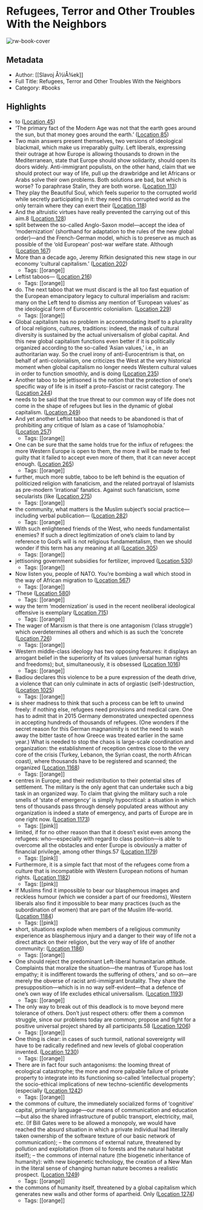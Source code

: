 # Refugees, Terror and Other Troubles With the Neighbors

![rw-book-cover](https://images-na.ssl-images-amazon.com/images/I/51zVu7WoydL._SL200_.jpg)

## Metadata
- Author: [[Slavoj Å½iÅ¾ek]]
- Full Title: Refugees, Terror and Other Troubles With the Neighbors
- Category: #books

## Highlights
- to ([Location 45](https://readwise.io/to_kindle?action=open&asin=B01LY4E3YY&location=45))
- ‘The primary fact of the Modern Age was not that the earth goes around the sun, but that money goes around the earth.’ ([Location 85](https://readwise.io/to_kindle?action=open&asin=B01LY4E3YY&location=85))
- Two main answers present themselves, two versions of ideological blackmail, which make us irreparably guilty. Left liberals, expressing their outrage at how Europe is allowing thousands to drown in the Mediterranean, state that Europe should show solidarity, should open its doors widely. Anti-immigrant populists, on the other hand, claim that we should protect our way of life, pull up the drawbridge and let Africans or Arabs solve their own problems. Both solutions are bad, but which is worse? To paraphrase Stalin, they are both worse. ([Location 113](https://readwise.io/to_kindle?action=open&asin=B01LY4E3YY&location=113))
- They play the Beautiful Soul, which feels superior to the corrupted world while secretly participating in it: they need this corrupted world as the only terrain where they can exert their ([Location 118](https://readwise.io/to_kindle?action=open&asin=B01LY4E3YY&location=118))
- And the altruistic virtues have really prevented the carrying out of this aim.8 ([Location 128](https://readwise.io/to_kindle?action=open&asin=B01LY4E3YY&location=128))
- split between the so-called Anglo-Saxon model—accept the idea of ‘modernization’ (shorthand for adaptation to the rules of the new global order)—and the French-German model, which is to preserve as much as possible of the ‘old European’ post-war welfare state. Although ([Location 167](https://readwise.io/to_kindle?action=open&asin=B01LY4E3YY&location=167))
- More than a decade ago, Jeremy Rifkin designated this new stage in our economy ‘cultural capitalism.’ ([Location 202](https://readwise.io/to_kindle?action=open&asin=B01LY4E3YY&location=202))
    - Tags: [[orange]] 
- Leftist taboos— ([Location 216](https://readwise.io/to_kindle?action=open&asin=B01LY4E3YY&location=216))
    - Tags: [[orange]] 
- do. The next taboo that we must discard is the all too fast equation of the European emancipatory legacy to cultural imperialism and racism: many on the Left tend to dismiss any mention of ‘European values’ as the ideological form of Eurocentric colonialism. ([Location 229](https://readwise.io/to_kindle?action=open&asin=B01LY4E3YY&location=229))
    - Tags: [[orange]] 
- Global capitalism has no problem in accommodating itself to a plurality of local religions, cultures, traditions: indeed, the mask of cultural diversity is sustained by the actual universalism of global capital. And this new global capitalism functions even better if it is politically organized according to the so-called ‘Asian values,’ i.e., in an authoritarian way. So the cruel irony of anti-Eurocentrism is that, on behalf of anti-colonialism, one criticizes the West at the very historical moment when global capitalism no longer needs Western cultural values in order to function smoothly, and is doing ([Location 235](https://readwise.io/to_kindle?action=open&asin=B01LY4E3YY&location=235))
- Another taboo to be jettisoned is the notion that the protection of one’s specific way of life is in itself a proto-Fascist or racist category. The ([Location 244](https://readwise.io/to_kindle?action=open&asin=B01LY4E3YY&location=244))
- needs to be said that the true threat to our common way of life does not come in the shape of refugees but lies in the dynamic of global capitalism. ([Location 249](https://readwise.io/to_kindle?action=open&asin=B01LY4E3YY&location=249))
- And yet another Leftist taboo that needs to be abandoned is that of prohibiting any critique of Islam as a case of ‘Islamophobia.’ ([Location 257](https://readwise.io/to_kindle?action=open&asin=B01LY4E3YY&location=257))
    - Tags: [[orange]] 
- One can be sure that the same holds true for the influx of refugees: the more Western Europe is open to them, the more it will be made to feel guilty that it failed to accept even more of them, that it can never accept enough. ([Location 265](https://readwise.io/to_kindle?action=open&asin=B01LY4E3YY&location=265))
    - Tags: [[orange]] 
- further, much more subtle, taboo to be left behind is the equation of politicized religion with fanaticism, and the related portrayal of Islamists as pre-modern ‘irrational’ fanatics. Against such fanaticism, some secularists (like ([Location 275](https://readwise.io/to_kindle?action=open&asin=B01LY4E3YY&location=275))
    - Tags: [[orange]] 
- the community, what matters is the Muslim subject’s social practice—including verbal publication— ([Location 282](https://readwise.io/to_kindle?action=open&asin=B01LY4E3YY&location=282))
    - Tags: [[orange]] 
- With such enlightened friends of the West, who needs fundamentalist enemies? If such a direct legitimization of one’s claim to land by reference to God’s will is not religious fundamentalism, then we should wonder if this term has any meaning at all ([Location 305](https://readwise.io/to_kindle?action=open&asin=B01LY4E3YY&location=305))
    - Tags: [[orange]] 
- jettisoning government subsidies for fertilizer, improved ([Location 530](https://readwise.io/to_kindle?action=open&asin=B01LY4E3YY&location=530))
    - Tags: [[orange]] 
- Now listen you, people of NATO. You’re bombing a wall which stood in the way of African migration to ([Location 567](https://readwise.io/to_kindle?action=open&asin=B01LY4E3YY&location=567))
    - Tags: [[orange]] 
- ‘These ([Location 580](https://readwise.io/to_kindle?action=open&asin=B01LY4E3YY&location=580))
    - Tags: [[orange]] 
- way the term ‘modernization’ is used in the recent neoliberal ideological offensive is exemplary ([Location 715](https://readwise.io/to_kindle?action=open&asin=B01LY4E3YY&location=715))
    - Tags: [[orange]] 
- The wager of Marxism is that there is one antagonism (‘class struggle’) which overdetermines all others and which is as such the ‘concrete ([Location 726](https://readwise.io/to_kindle?action=open&asin=B01LY4E3YY&location=726))
    - Tags: [[orange]] 
- Western middle-class ideology has two opposing features: it displays an arrogant belief in the superiority of its values (universal human rights and freedoms); but, simultaneously, it is obsessed ([Location 1016](https://readwise.io/to_kindle?action=open&asin=B01LY4E3YY&location=1016))
    - Tags: [[orange]] 
- Badiou declares this violence to be a pure expression of the death drive, a violence that can only culminate in acts of orgiastic (self-)destruction, ([Location 1025](https://readwise.io/to_kindle?action=open&asin=B01LY4E3YY&location=1025))
    - Tags: [[orange]] 
- is sheer madness to think that such a process can be left to unwind freely: if nothing else, refugees need provisions and medical care. One has to admit that in 2015 Germany demonstrated unexpected openness in accepting hundreds of thousands of refugees. (One wonders if the secret reason for this German magnanimity is not the need to wash away the bitter taste of how Greece was treated earlier in the same year.) What is needed to stop the chaos is large-scale coordination and organization: the establishment of reception centres close to the very core of the crisis (Turkey, Lebanon, the Syrian coast, the north African coast), where thousands have to be registered and scanned; the organized ([Location 1168](https://readwise.io/to_kindle?action=open&asin=B01LY4E3YY&location=1168))
    - Tags: [[orange]] 
- centres in Europe; and their redistribution to their potential sites of settlement. The military is the only agent that can undertake such a big task in an organized way. To claim that giving the military such a role smells of ‘state of emergency’ is simply hypocritical: a situation in which tens of thousands pass through densely populated areas without any organization is indeed a state of emergency, and parts of Europe are in one right now. ([Location 1173](https://readwise.io/to_kindle?action=open&asin=B01LY4E3YY&location=1173))
    - Tags: [[pink]] 
- limited, if for no other reason than that it doesn’t exist even among the refugees: who—especially with regard to class position—is able to overcome all the obstacles and enter Europe is obviously a matter of financial privilege, among other things.57 ([Location 1179](https://readwise.io/to_kindle?action=open&asin=B01LY4E3YY&location=1179))
    - Tags: [[pink]] 
- Furthermore, it is a simple fact that most of the refugees come from a culture that is incompatible with Western European notions of human rights. ([Location 1182](https://readwise.io/to_kindle?action=open&asin=B01LY4E3YY&location=1182))
    - Tags: [[pink]] 
- If Muslims find it impossible to bear our blasphemous images and reckless humour (which we consider a part of our freedoms), Western liberals also find it impossible to bear many practices (such as the subordination of women) that are part of the Muslim life-world. ([Location 1184](https://readwise.io/to_kindle?action=open&asin=B01LY4E3YY&location=1184))
    - Tags: [[pink]] 
- short, situations explode when members of a religious community experience as blasphemous injury and a danger to their way of life not a direct attack on their religion, but the very way of life of another community: ([Location 1186](https://readwise.io/to_kindle?action=open&asin=B01LY4E3YY&location=1186))
    - Tags: [[orange]] 
- One should reject the predominant Left-liberal humanitarian attitude. Complaints that moralize the situation—the mantras of ‘Europe has lost empathy; it is indifferent towards the suffering of others,’ and so on—are merely the obverse of racist anti-immigrant brutality. They share the presupposition—which is in no way self-evident—that a defence of one’s own way of life excludes ethical universalism. ([Location 1193](https://readwise.io/to_kindle?action=open&asin=B01LY4E3YY&location=1193))
    - Tags: [[orange]] 
- The only way to break out of this deadlock is to move beyond mere tolerance of others. Don’t just respect others: offer them a common struggle, since our problems today are common; propose and fight for a positive universal project shared by all participants.58 ([Location 1206](https://readwise.io/to_kindle?action=open&asin=B01LY4E3YY&location=1206))
    - Tags: [[orange]] 
- One thing is clear: in cases of such turmoil, national sovereignty will have to be radically redefined and new levels of global cooperation invented. ([Location 1230](https://readwise.io/to_kindle?action=open&asin=B01LY4E3YY&location=1230))
    - Tags: [[orange]] 
- There are in fact four such antagonisms: the looming threat of ecological catastrophe; the more and more palpable failure of private property to integrate into its functioning so-called ‘intellectual property’; the socio-ethical implications of new techno-scientific developments (especially ([Location 1242](https://readwise.io/to_kindle?action=open&asin=B01LY4E3YY&location=1242))
    - Tags: [[orange]] 
- the commons of culture, the immediately socialized forms of ‘cognitive’ capital, primarily language—our means of communication and education—but also the shared infrastructure of public transport, electricity, mail, etc. (If Bill Gates were to be allowed a monopoly, we would have reached the absurd situation in which a private individual had literally taken ownership of the software texture of our basic network of communication); – the commons of external nature, threatened by pollution and exploitation (from oil to forests and the natural habitat itself); – the commons of internal nature (the biogenetic inheritance of humanity): with new biogenetic technology, the creation of a New Man in the literal sense of changing human nature becomes a realistic prospect. ([Location 1249](https://readwise.io/to_kindle?action=open&asin=B01LY4E3YY&location=1249))
    - Tags: [[orange]] 
- the commons of humanity itself, threatened by a global capitalism which generates new walls and other forms of apartheid. Only ([Location 1274](https://readwise.io/to_kindle?action=open&asin=B01LY4E3YY&location=1274))
    - Tags: [[orange]] 
